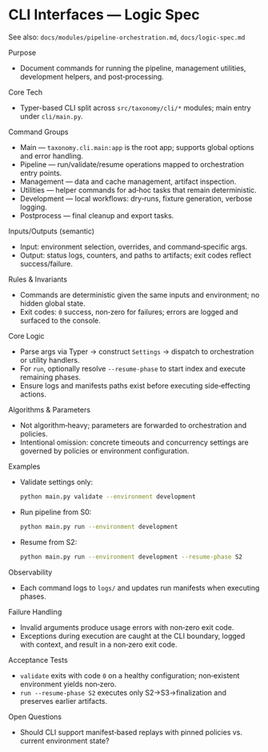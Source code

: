 # CLI Interfaces — Logic Spec

See also: `docs/modules/pipeline-orchestration.md`, `docs/logic-spec.md`

Purpose
- Document commands for running the pipeline, management utilities, development helpers, and post‑processing.

Core Tech
- Typer-based CLI split across `src/taxonomy/cli/*` modules; main entry under `cli/main.py`.

Command Groups
- Main — `taxonomy.cli.main:app` is the root app; supports global options and error handling.
- Pipeline — run/validate/resume operations mapped to orchestration entry points.
- Management — data and cache management, artifact inspection.
- Utilities — helper commands for ad‑hoc tasks that remain deterministic.
- Development — local workflows: dry‑runs, fixture generation, verbose logging.
- Postprocess — final cleanup and export tasks.

Inputs/Outputs (semantic)
- Input: environment selection, overrides, and command‑specific args.
- Output: status logs, counters, and paths to artifacts; exit codes reflect success/failure.

Rules & Invariants
- Commands are deterministic given the same inputs and environment; no hidden global state.
- Exit codes: `0` success, non‑zero for failures; errors are logged and surfaced to the console.

Core Logic
- Parse args via Typer → construct `Settings` → dispatch to orchestration or utility handlers.
- For `run`, optionally resolve `--resume-phase` to start index and execute remaining phases.
- Ensure logs and manifests paths exist before executing side‑effecting actions.

Algorithms & Parameters
- Not algorithm‑heavy; parameters are forwarded to orchestration and policies.
- Intentional omission: concrete timeouts and concurrency settings are governed by policies or environment configuration.

Examples
- Validate settings only:
  ```bash
  python main.py validate --environment development
  ```
- Run pipeline from S0:
  ```bash
  python main.py run --environment development
  ```
- Resume from S2:
  ```bash
  python main.py run --environment development --resume-phase S2
  ```

Observability
- Each command logs to `logs/` and updates run manifests when executing phases.

Failure Handling
- Invalid arguments produce usage errors with non‑zero exit code.
- Exceptions during execution are caught at the CLI boundary, logged with context, and result in a non‑zero exit code.

Acceptance Tests
- `validate` exits with code `0` on a healthy configuration; non‑existent environment yields non‑zero.
- `run --resume-phase S2` executes only S2→S3→finalization and preserves earlier artifacts.

Open Questions
- Should CLI support manifest‑based replays with pinned policies vs. current environment state?
